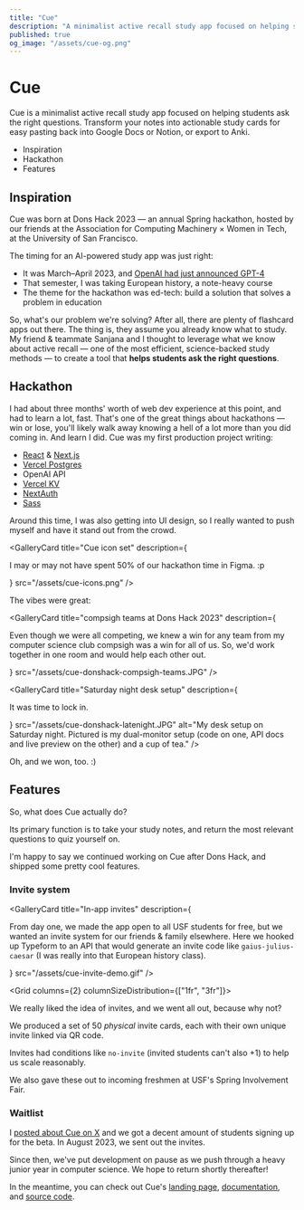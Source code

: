 ```yaml
---
title: "Cue"
description: "A minimalist active recall study app focused on helping students ask the right questions. Transform your notes into actionable study cards for easy pasting back into Google Docs or Notion, or export to Anki."
published: true
og_image: "/assets/cue-og.png"
---
```


# Cue

Cue is a minimalist active recall study app focused on helping students ask the right questions. Transform your notes into actionable study cards for easy pasting back into Google Docs or Notion, or export to Anki.

<GalleryCard
  src="/assets/cue-og.png"
  alt="Cue wordmark banner"
/>

<nav class="table-of-contents">
  <ul>
    <li>
      <Link href="#inspiration">Inspiration</Link>
    </li>
    <li>
      <Link href="#hackathon">Hackathon</Link>
    </li>
    <li>
      <Link href="#features">Features</Link>
    </li>
  </ul>
</nav>

## Inspiration

Cue was born at Dons Hack 2023 — an annual Spring hackathon, hosted by our friends at the Association for Computing Machinery × Women in Tech, at the University of San Francisco.

The timing for an AI-powered study app was just right:

- It was March–April 2023, and [OpenAI had just announced GPT-4](https://openai.com/research/gpt-4)
- That semester, I was taking European history, a note-heavy course
- The theme for the hackathon was ed-tech: build a solution that solves a problem in education

So, what's our problem we're solving? After all, there are plenty of flashcard apps out there. The thing is, they assume you already know what to study. My friend & teammate Sanjana and I thought to leverage what we know about active recall — one of the most efficient, science-backed study methods — to create a tool that **helps students ask the right questions**.

## Hackathon

I had about three months' worth of web dev experience at this point, and had to learn a lot, fast. That's one of the great things about hackathons — win or lose, you'll likely walk away knowing a hell of a lot more than you did coming in. And learn I did. Cue was my first production project writing:

- [React](https://react.dev) & [Next.js](https://nextjs.org)
- [Vercel Postgres](https://vercel.com/docs/storage/vercel-postgres)
- OpenAI API
- [Vercel KV](https://vercel.com/docs/storage/vercel-kv)
- [NextAuth](https://github.com/nextauthjs/next-auth)
- [Sass](https://sass-lang.com)

Around this time, I was also getting into UI design, so I really wanted to push myself and have it stand out from the crowd.

<GalleryCard
  title="Cue icon set"
  description={<p>I may or may not have spent 50% of our hackathon time in Figma. :p</p>}
  src="/assets/cue-icons.png"
/>

The vibes were great:

<GalleryCard
  title="compsigh teams at Dons Hack 2023"
  description={<p>Even though we were all competing, we knew a win for any team from <Link href="/projects/compsigh">my computer science club compsigh</Link> was a win for all of us. So, we'd work together in one room and would help each other out.</p>}
  src="/assets/cue-donshack-compsigh-teams.JPG"
/>

<Spacer size={32} />

<GalleryCard
  title="Saturday night desk setup"
  description={<p>It was time to lock in.</p>}
  src="/assets/cue-donshack-latenight.JPG"
  alt="My desk setup on Saturday night. Pictured is my dual-monitor setup (code on one, API docs and live preview on the other) and a cup of tea."
/>

Oh, and we won, too. :)

<GalleryCard
  src="/assets/cue-donshack-certificate.JPG"
  alt="A certificate congratulating me for winning Best App at Dons Hack 2023."
/>

## Features

So, what does Cue actually do?

Its primary function is to take your study notes, and return the most relevant questions to quiz yourself on.

<GalleryCard
  title="Cue beta demo from May 2023, not long after the hackathon"
  src="/assets/cue-may2023-beta-demo.gif"
/>

I'm happy to say we continued working on Cue after Dons Hack, and shipped some pretty cool features.

### Invite system

<GalleryCard
  title="In-app invites"
  description={<p>From day one, we made the app open to all USF students for free, but we wanted an invite system for our friends &amp; family elsewhere. Here we hooked up Typeform to an API that would generate an invite code like <code>gaius-julius-caesar</code> (I was really into that European history class).</p>}
  src="/assets/cue-invite-demo.gif"
/>

<Spacer size={32} />

<Grid columns={2} columnSizeDistribution={["1fr", "3fr"]}>
  <GalleryCard
    src="/assets/cue-invite-cards.gif"
    alt="A demo of physical Cue invite cards with unique QR codes on the back"
  />
  <div>
    <p>We really liked the idea of invites, and we went all out, because why not?</p>
    <p>We produced a set of 50 <em>physical</em> invite cards, each with their own unique invite linked via QR code.</p>
    <p>Invites had conditions like <code>no-invite</code> (invited students can&apos;t also +1) to help us scale reasonably.</p>
    <p>We also gave these out to incoming freshmen at USF&apos;s Spring Involvement Fair.</p>
  </div>
</Grid>

### Waitlist

I [posted about Cue on X](https://x.com/edwardshturman/status/1662181707955486722) and we got a decent amount of students signing up for the beta. In August 2023, we sent out the invites.

<GalleryCard
  title="Waitlist invite email"
  src="/assets/cue-waitlist-email.gif"
/>

Since then, we've put development on pause as we push through a heavy junior year in computer science. We hope to return shortly thereafter!

In the meantime, you can check out Cue's [landing page](https://cue.study), [documentation](https://docs.cue.study), and [source code](https://github.com/compsigh/cue).
